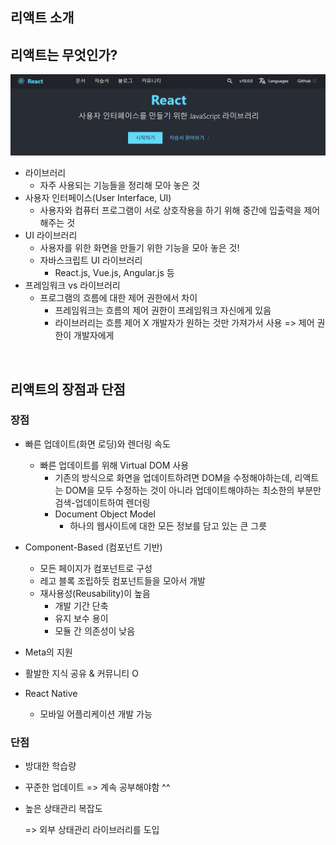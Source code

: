 ## 리액트 소개

## 리액트는 무엇인가?

![image-20220624232256120](01_리액트-소개.assets/image-20220624232256120.png)

* 라이브러리
  * 자주 사용되는 기능들을 정리해 모아 놓은 것
* 사용자 인터페이스(User Interface, UI)
  * 사용자와 컴퓨터 프로그램이 서로 상호작용을 하기 위해 중간에 입출력을 제어해주는 것
* UI 라이브러리
  * 사용자를 위한 화면을 만들기 위한 기능을 모아 놓은 것!
  * 자바스크립트 UI 라이브러리
    * React.js, Vue.js, Angular.js 등
* 프레임워크 vs 라이브러리
  * 프로그램의 흐름에 대한 제어 권한에서 차이
    * 프레임워크는 흐름의 제어 권한이 프레임워크 자신에게 있음
    * 라이브러리는 흐름 제어 X 개발자가 원하는 것만 가져가서 사용 => 제어 권한이 개발자에게

<br/>

## 리액트의 장점과 단점

### 장점

* 빠른 업데이트(화면 로딩)와 렌더링 속도
  * 빠른 업데이트를 위해 Virtual DOM 사용
    * 기존의 방식으로 화면을 업데이트하려면 DOM을 수정해야하는데, 리액트는 DOM을 모두 수정하는 것이 아니라 업데이트해야하는 최소한의 부분만 검색-업데이트하여 렌더링
    * Document Object Model
      * 하나의 웹사이트에 대한 모든 정보를 담고 있는 큰 그릇
* Component-Based (컴포넌트 기반)
  * 모든 페이지가 컴포넌트로 구성
  * 레고 블록 조립하듯 컴포넌트들을 모아서 개발
  * 재사용성(Reusability)이 높음
    * 개발 기간 단축
    * 유지 보수 용이
    * 모듈 간 의존성이 낮음

* Meta의 지원
* 활발한 지식 공유 & 커뮤니티 O
* React Native
  * 모바일 어플리케이션 개발 가능

### 단점

* 방대한 학습량

* 꾸준한 업데이트 => 계속 공부해야함 ^^

* 높은 상태관리 복잡도

  => 외부 상태관리 라이브러리를 도입